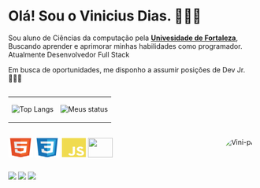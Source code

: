 # Olá! Sou o Vinicius Dias. 👨🏻‍💻

Sou aluno de Ciências da computação pela [__Univesidade de Fortaleza__](https://uol.unifor.br), Buscando aprender e aprimorar minhas habilidades como programador. Atualmente Desenvolvedor Full Stack

Em busca de oportunidades, me disponho a assumir posições de Dev Jr. 👨🏻‍💻

##

<table border="0" style="border:0;">
<tr>
<td>

![Top Langs](https://github-readme-stats.vercel.app/api/top-langs/?username=viniigdias&layout=donut&title_color=adbac7&text_color=adbac7&theme=transparent&hide_border=true)
</td>
<td>

![Meus status](https://github-readme-stats.vercel.app/api?username=viniigdias&title_color=adbac7&text_color=adbac7&theme=transparent&hide_border=true)
</td>
</tr>
</table>

<!-- </li>
<li style="flex: 1 !important;list-style:none !important;"> -->


<!-- </li>
</ul> -->

<div style="display: inline_block"><br>
  <img align="center" alt="Vini-HTML" height="40" width="50" src="https://raw.githubusercontent.com/devicons/devicon/master/icons/html5/html5-original.svg">
  <img align="center" alt="Vini-CSS" height="40" width="50" src="https://raw.githubusercontent.com/devicons/devicon/master/icons/css3/css3-original.svg">
  <img align="center" alt="Vini-Js" height="40" width="50" src="https://raw.githubusercontent.com/devicons/devicon/master/icons/javascript/javascript-plain.svg">
  <img align="center" alt "Vini-JAVA" height="40" width="50" src="https://cdn.jsdelivr.net/gh/devicons/devicon/icons/java/java-plain.svg" />
  <img align="right" alt="Vini-pic" height="150" style="border-radius: 50px" src="https://avataaars.io/?avatarStyle=Circle&topType=ShortHairShortFlat&accessoriesType=Wayfarers&hairColor=Black&facialHairType=Blank&clotheType=Hoodie&clotheColor=Black&eyeType=Happy&eyebrowType=UnibrowNatural&mouthType=Smile&skinColor=Light">
</div>

##

 <a href="https://instagram.com/viniigdias" target="_blank"><img src="https://img.shields.io/badge/-Instagram-%23E4405F?style=for-the-badge&logo=instagram&logoColor=white" target="_blank"></a>
 <a href="https://www.linkedin.com/in/vinicius-gomes-dias-2b214a268/" target="_blank"><img src="https://img.shields.io/badge/-LinkedIn-%230077B5?style=for-the-badge&logo=linkedin&logoColor=white" target="_blank"></a> 
 <a href = "mailto:viniixdias11@gmail.com"><img src="https://img.shields.io/badge/-Gmail-%23333?style=for-the-badge&logo=gmail&logoColor=white" target="_blank"></a>
